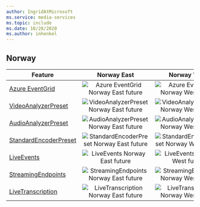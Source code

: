 ```yaml
---
author: IngridAtMicrosoft
ms.service: media-services 
ms.topic: include
ms.date: 10/28/2020
ms.author: inhenkel
---
```


<!--Feature availability in region-->
## Norway

| Feature | Norway East | Norway West |
| --- | :---: | :---: |
| [Azure EventGrid](../monitoring/reacting-to-media-services-events.md) |![Azure EventGrid Norway East future](../media/azure-clouds-regions/planned-active.svg)  |![Azure EventGrid Norway West future](../media/azure-clouds-regions/planned-active.svg) |
| [VideoAnalyzerPreset](../analyze-video-audio-files-concept.md) |![VideoAnalyzerPreset Norway East future](../media/azure-clouds-regions/planned-active.svg)  | ![VideoAnalyzerPreset Norway West future](../media/azure-clouds-regions/planned-active.svg) |
| [AudioAnalyzerPreset](../analyze-video-audio-files-concept.md) |![AudioAnalyzerPreset Norway East future](../media/azure-clouds-regions/planned-active.svg)  | ![AudioAnalyzerPreset Norway West future](../media/azure-clouds-regions/planned-active.svg) |
| [StandardEncoderPreset](../encode-concept.md) |![StandardEncoderPreset Norway East future](../media/azure-clouds-regions/planned-active.svg)  | ![StandardEncoderPreset Norway West future](../media/azure-clouds-regions/planned-active.svg) |
| [LiveEvents](../stream-live-streaming-concept.md) |![LiveEvents Norway East future](../media/azure-clouds-regions/planned-active.svg)  | ![LiveEvents Norway West future](../media/azure-clouds-regions/planned-active.svg) |
| [StreamingEndpoints](../streaming-endpoint-concept.md) |![StreamingEndpoints Norway East future](../media/azure-clouds-regions/planned-active.svg) | ![StreamingEndpoints Norway West future](../media/azure-clouds-regions/planned-active.svg) |
| [LiveTranscription](../live-event-live-transcription-how-to.md) |![LiveTranscription Norway East future](../media/azure-clouds-regions/planned-active.svg) |![LiveTranscription Norway West future](../media/azure-clouds-regions/planned-active.svg) |
